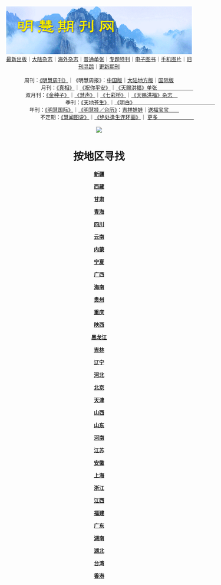 <a id="user-content-1" class="anchor" aria-hidden="true" href="#1">
<a name="1" id="1" target="_blank"></a> <span id="1">
<a name="2" id="2" target="_blank"></a> <span id="2">
<a name="3" id="3" target="_blank"></a> <span id="3">
<a name="4" id="4" target="_blank"></a> <span id="4">
<a name="5" id="5" target="_blank"></a> <span id="5">
<a name="6" id="6" target="_blank"></a> <span id="6">
<a name="7" id="7" target="_blank"></a> <span id="7">
<a id="user-content-1" href="#1">
<div align="center">
<a target="_blank" href="https://github.com/19920513/djy/blob/master/gb/nsc413.md#1"><img src="https://github.com/pdf-edit/qikan/blob/master/mhqk.png?raw=true"></a><br>
<a href="https://github.com/pdf-edit/qikan/blob/master/display.aspx/category_id/8/page_1.md#1">最新出版</a>｜<a href="https://github.com/pdf-edit/qikan/blob/master/category.aspx/category/mainland/page_1.md#1">大陆杂志</a>｜<a href="https://github.com/pdf-edit/qikan/blob/master/category.aspx/category/overseas/page_1.md#1">海外杂志</a>｜<a href="https://github.com/pdf-edit/qikan/blob/master/display.aspx/category_id/4/guige_id/3/page_1.md#1">普通单张</a>｜<a href="https://github.com/pdf-edit/qikan/blob/master/category.aspx/category/zhuanti/page_1.md#1">专题特刊</a>｜<a href="https://github.com/pdf-edit/qikan/blob/master/display.aspx/category_id/6/meijie_id/2/page_1.md#1">电子图书</a>｜<a href="https://github.com/pdf-edit/qikan/blob/master/display.aspx/qikan_type_id/11075/page_1.md#1">手机图片</a>｜<a href="https://github.com/pdf-edit/qikan/blob/master/display.aspx/category_id/5/zhouqi_id/6/page_1.md#1">旧刊寻踪</a>｜<a href="https://github.com/pdf-edit/qikan/blob/master/UpdatedArticles.aspx/page_1.md#1">更新期刊</a>
<br>
<br>
周刊：<a href="https://github.com/pdf-edit/qikan/blob/master/display.aspx/qikan_type_id/5179/page_1.md#1">《明慧周刊》</a>｜《明慧周报》：<a href="https://github.com/pdf-edit/qikan/blob/master/display.aspx/qikan_type_id/5178/page_1.md#1">中国版</a>｜<a href="https://github.com/pdf-edit/qikan/blob/master/mainland.aspx/page_1.md#1">大陆地方版</a>｜<a href="https://github.com/pdf-edit/qikan/blob/master/display.aspx/qikan_type_id/5151/page_1.md#1">国际版</a><br>
月刊：<a href="https://github.com/pdf-edit/qikan/blob/master/display.aspx/qikan_type_id/5240/page_1.md#1">《真相》</a>｜<a href="https://github.com/pdf-edit/qikan/blob/master/display.aspx/qikan_type_id/11182/page_1.md#1">《祝你平安》</a>｜<a href="https://github.com/pdf-edit/qikan/blob/master/display.aspx/qikan_type_id/5360/keyword/E5/contain/true/page_1.md#1">《天赐洪福》单张　　　　　　　</a><br>
双月刊：<a href="https://github.com/pdf-edit/qikan/blob/master/display.aspx/qikan_type_id/7500/page_1.md#1">《金种子》</a>｜<a href="https://github.com/pdf-edit/qikan/blob/master/display.aspx/qikan_type_id/5638/page_1.md#1">《慧声》</a>｜<a href="https://github.com/pdf-edit/qikan/blob/master/display.aspx/qikan_type_id/7268/page_1.md#1">《七彩桥》</a>｜<a href="https://github.com/pdf-edit/qikan/blob/master/display.aspx/qikan_type_id/5360/keyword/E5/contain/false/page_1.md#1">《天赐洪福》杂志　</a> <br>
季刊：<a href="https://github.com/pdf-edit/qikan/blob/master/display.aspx/qikan_type_id/5139/page_1.md#1">《天地苍生》</a>｜<a href="https://github.com/pdf-edit/qikan/blob/master/display.aspx/qikan_type_id/5140/page_1.md#1">《明白》　　　　　　　　　　　　　　　　</a><br>
年刊：<a href="https://github.com/pdf-edit/qikan/blob/master/display.aspx/qikan_type_id/10922/page_1.md#1">《明慧国际》</a>｜<a href="https://github.com/pdf-edit/qikan/blob/master/display.aspx/category_id/6/meijie_id/3/page_1.md#1">《明慧挂／台历》</a>：<a href="https://github.com/pdf-edit/qikan/blob/master/display.aspx/category_id/6/meijie_id/3/keyword/E5/page_1.md#1">吉祥娃娃</a>｜<a href="https://github.com/pdf-edit/qikan/blob/master/display.aspx/category_id/6/meijie_id/3/keyword/E9/page_1.md#1">送福宝宝　　</a><br> 
不定期：<a href="https://github.com/pdf-edit/qikan/blob/master/display.aspx/qikan_type_id/11185/page_1.md#1">《慧闻图说》</a>｜<a href="https://github.com/pdf-edit/qikan/blob/master/display.aspx/qikan_type_id/11131/page_1.md#1">《绝处逢生连环画》</a>｜ <a href="https://github.com/pdf-edit/qikan/blob/master/display.aspx/category_id/6/meijie_id/3/keyword/other/page_1.md#1">更多　　　　　　　</a> <br>
<br>
<a target="_blank" href="https://github.com/19920513/djy/blob/master/gb/nsc413.md#1"><img src="https://raw.githubusercontent.com/19920513/www/master/t/lh600.jpg"></a><br>
<h1><strong>按地区寻找</strong></h1><p align="center"><strong></strong></p>
<p align="center"><strong><a target="_blank" href="https://github.com/pdf-edit/qikan/blob/master/mainland.aspx/location_id/32/page_1.md#1">新疆</a></strong></p>
<p align="center"><strong><a target="_blank" href="https://github.com/pdf-edit/qikan/blob/master/mainland.aspx/location_id/27/page_1.md#1">西藏</a></strong></p>
<p align="center"><strong><a target="_blank" href="https://github.com/pdf-edit/qikan/blob/master/mainland.aspx/location_id/29/page_1.md#1">甘肃</a></strong></p>
<p align="center"><strong><a target="_blank" href="https://github.com/pdf-edit/qikan/blob/master/mainland.aspx/location_id/30/page_1.md#1">青海</a></strong></p>
<p align="center"><strong><a target="_blank" href="https://github.com/pdf-edit/qikan/blob/master/mainland.aspx/location_id/24/page_1.md#1">四川</a></strong></p>
<p align="center"><strong><a target="_blank" href="https://github.com/pdf-edit/qikan/blob/master/mainland.aspx/location_id/26/page_1.md#1">云南</a></strong></p>
<p align="center"><strong><a target="_blank" href="https://github.com/pdf-edit/qikan/blob/master/mainland.aspx/location_id/6/page_1.md#1">内蒙</a></strong></p>
<p align="center"><strong><a target="_blank" href="https://github.com/pdf-edit/qikan/blob/master/mainland.aspx/location_id/31/page_1.md#1">宁夏</a></strong></p>
<p align="center"><strong><a target="_blank" href="https://github.com/pdf-edit/qikan/blob/master/mainland.aspx/location_id/21/page_1.md#1">广西</a></strong></p>
<p align="center"><strong><a target="_blank" href="https://github.com/pdf-edit/qikan/blob/master/mainland.aspx/location_id/22/page_1.md#1">海南</a></strong></p>
<p align="center"><strong><a target="_blank" href="https://github.com/pdf-edit/qikan/blob/master/mainland.aspx/location_id/25/page_1.md#1">贵州</a></strong></p>
<p align="center"><strong><a target="_blank" href="https://github.com/pdf-edit/qikan/blob/master/mainland.aspx/location_id/23/page_1.md#1">重庆</a></strong></p>
<p align="center"><strong><a target="_blank" href="https://github.com/pdf-edit/qikan/blob/master/mainland.aspx/location_id/28/page_1.md#1">陕西</a></strong></p>
<p align="center"><strong><a target="_blank" href="https://github.com/pdf-edit/qikan/blob/master/mainland.aspx/location_id/9/page_1.md#1">黑龙江</a></strong></p>
<p align="center"><strong><a target="_blank" href="https://github.com/pdf-edit/qikan/blob/master/mainland.aspx/location_id/8/page_1.md#1">吉林</a></strong></p>
<p align="center"><strong><a target="_blank" href="https://github.com/pdf-edit/qikan/blob/master/mainland.aspx/location_id/7/page_1.md#1">辽宁</a></strong></p>
<p align="center"><strong><a target="_blank" href="https://github.com/pdf-edit/qikan/blob/master/mainland.aspx/location_id/4/page_1.md#1">河北</a></strong></p>
<p align="center"><strong><a target="_blank" href="https://github.com/pdf-edit/qikan/blob/master/mainland.aspx/location_id/2/page_1.md#1">北京</a></strong></p>
<p align="center"><strong><a target="_blank" href="https://github.com/pdf-edit/qikan/blob/master/mainland.aspx/location_id/3/page_1.md#1">天津</a></strong></p>
<p align="center"><strong><a target="_blank" href="https://github.com/pdf-edit/qikan/blob/master/mainland.aspx/location_id/5/page_1.md#1">山西</a></strong></p>
<p align="center"><strong><a target="_blank" href="https://github.com/pdf-edit/qikan/blob/master/mainland.aspx/location_id/16/page_1.md#1">山东</a></strong></p>
<p align="center"><strong><a target="_blank" href="https://github.com/pdf-edit/qikan/blob/master/mainland.aspx/location_id/17/page_1.md#1">河南</a></strong></p>
<p align="center"><strong><a target="_blank" href="https://github.com/pdf-edit/qikan/blob/master/mainland.aspx/location_id/11/page_1.md#1">江苏</a></strong></p>
<p align="center"><strong><a target="_blank" href="https://github.com/pdf-edit/qikan/blob/master/mainland.aspx/location_id/13/page_1.md#1">安徽</a></strong></p>
<p align="center"><strong><a target="_blank" href="https://github.com/pdf-edit/qikan/blob/master/mainland.aspx/location_id/10/page_1.md#1">上海</a></strong></p>
<p align="center"><strong><a target="_blank" href="https://github.com/pdf-edit/qikan/blob/master/mainland.aspx/location_id/12/page_1.md#1">浙江</a></strong></p>
<p align="center"><strong><a target="_blank" href="https://github.com/pdf-edit/qikan/blob/master/mainland.aspx/location_id/15/page_1.md#1">江西</a></strong></p>
<p align="center"><strong><a target="_blank" href="https://github.com/pdf-edit/qikan/blob/master/mainland.aspx/location_id/14/page_1.md#1">福建</a></strong></p>
<p align="center"><strong><a target="_blank" href="https://github.com/pdf-edit/qikan/blob/master/mainland.aspx/location_id/20/page_1.md#1">广东</a></strong></p>
<p align="center"><strong><a target="_blank" href="https://github.com/pdf-edit/qikan/blob/master/mainland.aspx/location_id/19/page_1.md#1">湖南</a></strong></p>
<p align="center"><strong><a target="_blank" href="https://github.com/pdf-edit/qikan/blob/master/mainland.aspx/location_id/18/page_1.md#1">湖北</a></strong></p>
<p align="center"><strong><a target="_blank" href="https://github.com/pdf-edit/qikan/blob/master/mainland.aspx/location_id/33/page_1.md#1">台湾</a></strong></p>
<p align="center"><strong><a target="_blank" href="https://github.com/pdf-edit/qikan/blob/master/mainland.aspx/location_id/34/page_1.md#1">香港</a></strong></p>


